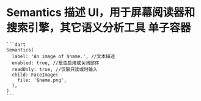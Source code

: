 # Semantics 描述 UI，用于屏幕阅读器和搜索引擎，其它语义分析工具 单子容器

    ```dart
    Semantics(
      label: 'An image of $name.', //文本描述
      enabled: true, //是否启用或关闭部件
      readOnly: true, //仅限只读或时输入
      child: FaceImage(
        file: '$name.png',
      ),
    )
    ```
